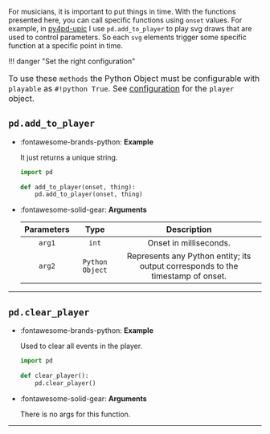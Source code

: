 For musicians, it is important to put things in time. With the functions presented here, you can call specific functions using `onset` values. For example, in [py4pd-upic](https://github.com/charlesneimog/py4pd-upic) I use `pd.add_to_player` to play svg draws that are used to control parameters. So each `svg` elements trigger some specific function at a specific point in time.

!!! danger "Set the right configuration"
    <p style="font-size: 16px;">To use these `methods` the Python Object must be configurable with `playable` as `#!python True`. See [configuration](pd.new_object/config.md#playable) for the `player` object.</p>

## `pd.add_to_player`

<div class="grid cards" markdown>

-   :fontawesome-brands-python: __Example__

    It just returns a unique string.
    
    ``` python
    import pd
	    
    def add_to_player(onset, thing):
        pd.add_to_player(onset, thing)

    ```

-   :fontawesome-solid-gear: __Arguments__

    | Parameters     | Type | Description                   | 
    | :-----------: | :----: | :------------------------------: |
    | `arg1`   | `int` | Onset in milliseconds. |
    | `arg2`   | `Python Object` | Represents any Python entity; its output corresponds to the timestamp of onset. |

</div>

---

## `pd.clear_player`

<div class="grid cards" markdown>

-   :fontawesome-brands-python: __Example__

    Used to clear all events in the player.
    
    ``` python
    import pd
	    
    def clear_player():
        pd.clear_player()

    ```

-   :fontawesome-solid-gear: __Arguments__

    There is no args for this function.

</div>

---




